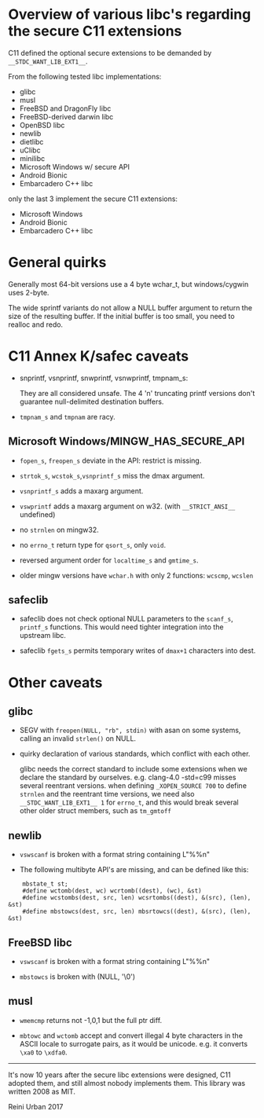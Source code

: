 # Overview of various libc's regarding the secure C11 extensions

C11 defined the optional secure extensions to be demanded by 
`__STDC_WANT_LIB_EXT1__`.

From the following tested libc implementations:

* glibc
* musl
* FreeBSD and DragonFly libc
* FreeBSD-derived darwin libc
* OpenBSD libc
* newlib
* dietlibc
* uClibc
* minilibc
* Microsoft Windows w/ secure API
* Android Bionic
* Embarcadero C++ libc

only the last 3 implement the secure C11 extensions:

* Microsoft Windows
* Android Bionic
* Embarcadero C++ libc

# General quirks

Generally most 64-bit versions use a 4 byte wchar_t, but windows/cygwin
uses 2-byte.

The wide sprintf variants do not allow a NULL buffer argument to
return the size of the resulting buffer. If the initial buffer is too
small, you need to realloc and redo.

# C11 Annex K/safec caveats

* snprintf, vsnprintf, snwprintf, vsnwprintf, tmpnam_s:

  They are all considered unsafe. The 4 'n' truncating printf versions
  don't guarantee null-delimited destination buffers.

* `tmpnam_s` and `tmpnam` are racy.

## Microsoft Windows/MINGW_HAS_SECURE_API

* `fopen_s`, `freopen_s` deviate in the API: restrict is missing.

* `strtok_s`, `wcstok_s`,`vsnprintf_s` miss the dmax argument.

* `vsnprintf_s` adds a maxarg argument.

* `vswprintf` adds a maxarg argument on w32. (with `__STRICT_ANSI__`
  undefined)

* no `strnlen` on mingw32.

* no `errno_t` return type for `qsort_s`, only `void`.

* reversed argument order for `localtime_s` and `gmtime_s`.

* older mingw versions have `wchar.h` with only 2 functions:
  `wcscmp`, `wcslen`

## safeclib

* safeclib does not check optional NULL parameters to the `scanf_s`,
  `printf_s` functions. This would need tighter integration into the
  upstream libc.

* safeclib `fgets_s` permits temporary writes of `dmax+1` characters
  into dest.

# Other caveats

## glibc

* SEGV with `freopen(NULL, "rb", stdin)` with asan on some systems,
  calling an invalid `strlen()` on NULL.
  
* quirky declaration of various standards, which conflict with each other.
  
  glibc needs the correct standard to include some extensions
  when we declare the standard by ourselves.
  e.g. clang-4.0 -std=c99 misses several reentrant versions.
  when defining `_XOPEN_SOURCE 700` to define `strnlen` and the reentrant
  time versions, we need also `__STDC_WANT_LIB_EXT1__ 1` for `errno_t`,
  and this would break several other older struct members, such as `tm_gmtoff`

## newlib

* `vswscanf` is broken with a format string containing L"%%n"

* The following multibyte API's are missing, and can be defined like
  this:

```
    mbstate_t st;
    #define wctomb(dest, wc) wcrtomb((dest), (wc), &st)
    #define wcstombs(dest, src, len) wcsrtombs((dest), &(src), (len), &st)
    #define mbstowcs(dest, src, len) mbsrtowcs((dest), &(src), (len), &st)
```

## FreeBSD libc

* `vswscanf` is broken with a format string containing L"%%n"

* `mbstowcs` is broken with (NULL, '\0')

## musl

* `wmemcmp` returns not -1,0,1 but the full ptr diff.

* `mbtowc` and `wctomb` accept and convert illegal 4 byte characters
  in the ASCII locale to surrogate pairs, as it would be unicode.
  e.g. it converts `\xa0` to `\xdfa0`.

----

It's now 10 years after the secure libc extensions were designed, C11
adopted them, and still almost nobody implements them.  This library
was written 2008 as MIT.

Reini Urban 2017
